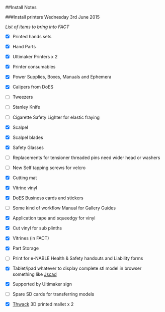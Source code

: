 ##Install Notes

###Install printers Wednesday 3rd June 2015

*List of items to bring into FACT*

 * [x] Printed hands sets
 * [x] Hand Parts
 * [x] Ultimaker Printers x 2
 * [x] Printer consumables
 * [x] Power Supplies, Boxes, Manuals and Ephemera
 * [x] Calipers from DoES
 * [ ] Tweezers
 * [ ] Stanley Knife
 * [ ] Cigarette Safety Lighter for elastic fraying
 * [x] Scalpel
 * [x] Scalpel blades
 * [x] Safety Glasses
 * [ ] Replacements for tensioner threaded pins need wider head or washers
 * [ ] New Self tapping screws for velcro
 * [x] Cutting mat
 * [x] Vitrine vinyl
 * [x] DoES Business cards and stickers
 * [ ] Some kind of workflow Manual for Gallery Guides
 * [x] Application tape and squeedgy for vinyl
 * [x] Cut vinyl for sub plinths
 * [x] Vitrines (in FACT)
 * [x] Part Storage
 * [ ] Print for e-NABLE Health & Safety handouts and Liability forms
 * [x] Tablet/ipad whatever to display complete stl model in browser something like [Jscad](http://openjscad.org/)
 * [x] Supported by Ultimaker sign
 * [ ] Spare SD cards for transferring models
 * [x] [Thwack](http://www.thingiverse.com/thing:34404) 3D printed mallet x 2
 

 
